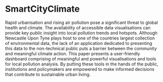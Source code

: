 # SmartCityClimate

Rapid urbanisation and rising air pollution pose a significant threat to global health and climate. The availability of accessible data visualisations can provide key public insight into local pollution trends and hotspots. Although Newcastle Upon Tyne plays host to one of the countries largest collection of environmental data, the lack of an application dedicated to presenting this data to the non-technical public puts a barrier between the community and meaningful climate action. This paper presents a user-friendly dashboard comprising of meaningful and powerful visualisations and tools for local pollution analysis. By putting these tools in the hands of the public, institutions and policymakers are empowered to make informed decisions that contribute to sustainable urban living.
